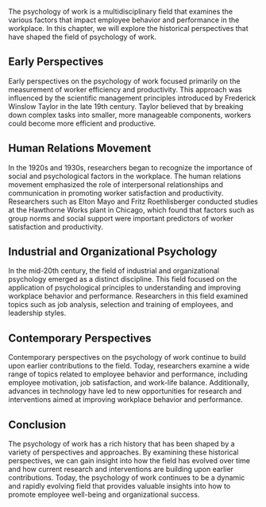 
The psychology of work is a multidisciplinary field that examines the various factors that impact employee behavior and performance in the workplace. In this chapter, we will explore the historical perspectives that have shaped the field of psychology of work.

Early Perspectives
------------------

Early perspectives on the psychology of work focused primarily on the measurement of worker efficiency and productivity. This approach was influenced by the scientific management principles introduced by Frederick Winslow Taylor in the late 19th century. Taylor believed that by breaking down complex tasks into smaller, more manageable components, workers could become more efficient and productive.

Human Relations Movement
------------------------

In the 1920s and 1930s, researchers began to recognize the importance of social and psychological factors in the workplace. The human relations movement emphasized the role of interpersonal relationships and communication in promoting worker satisfaction and productivity. Researchers such as Elton Mayo and Fritz Roethlisberger conducted studies at the Hawthorne Works plant in Chicago, which found that factors such as group norms and social support were important predictors of worker satisfaction and productivity.

Industrial and Organizational Psychology
----------------------------------------

In the mid-20th century, the field of industrial and organizational psychology emerged as a distinct discipline. This field focused on the application of psychological principles to understanding and improving workplace behavior and performance. Researchers in this field examined topics such as job analysis, selection and training of employees, and leadership styles.

Contemporary Perspectives
-------------------------

Contemporary perspectives on the psychology of work continue to build upon earlier contributions to the field. Today, researchers examine a wide range of topics related to employee behavior and performance, including employee motivation, job satisfaction, and work-life balance. Additionally, advances in technology have led to new opportunities for research and interventions aimed at improving workplace behavior and performance.

Conclusion
----------

The psychology of work has a rich history that has been shaped by a variety of perspectives and approaches. By examining these historical perspectives, we can gain insight into how the field has evolved over time and how current research and interventions are building upon earlier contributions. Today, the psychology of work continues to be a dynamic and rapidly evolving field that provides valuable insights into how to promote employee well-being and organizational success.
